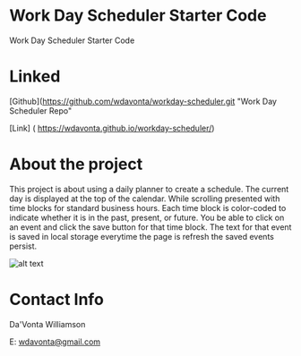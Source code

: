 # Work Day Scheduler Starter Code
Work Day Scheduler Starter Code


# Linked

[Github](https://github.com/wdavonta/workday-scheduler.git "Work Day Scheduler Repo"

[Link] ( https://wdavonta.github.io/workday-scheduler/)


# About the project
This project is about  using a daily planner to create a schedule. The current day is displayed at the top of the calendar. While scrolling presented with time blocks for standard business hours. Each time block is color-coded to indicate whether it is in the past, present, or future.
You be able to click on an event and click the save button for that time block. The text for that event is saved in local storage everytime the page is refresh the saved events persist.


![alt text](png "Screenshot of webite")

# Contact Info
Da'Vonta Williamson

E: <a href="mailto:wdavonta@gmail.com">wdavonta@gmail.com</a>
                </address>

